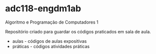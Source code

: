 # adc118-engdm1ab
Algoritmo e Programação de Computadores 1

Repositório criado para guardar os códigos praticados em sala de aula.
* aulas - códigos de aulas expositivas
* práticas - códigos atividades práticas
